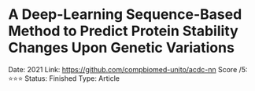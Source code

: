 # A Deep-Learning Sequence-Based Method to Predict Protein Stability Changes Upon Genetic Variations

Date: 2021
Link: https://github.com/compbiomed-unito/acdc-nn
Score /5: ⭐️⭐️⭐️
Status: Finished
Type: Article